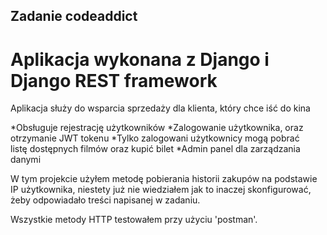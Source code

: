 ## Zadanie codeaddict

# Aplikacja wykonana z Django i Django REST framework

Aplikacja służy do wsparcia sprzedaży dla klienta, który chce iść do kina

*Obsługuje rejestrację użytkowników
*Zalogowanie użytkownika, oraz otrzymanie JWT tokenu
*Tylko zalogowani użytkownicy mogą pobrać listę dostępnych filmów oraz kupić bilet
*Admin panel dla zarządzania danymi

W tym projekcie użyłem metodę pobierania historii zakupów na podstawie IP użytkownika,
niestety już nie wiedziałem jak to inaczej skonfigurować, żeby odpowiadało
treści napisanej w zadaniu.

Wszystkie metody HTTP testowałem przy użyciu 'postman'.
